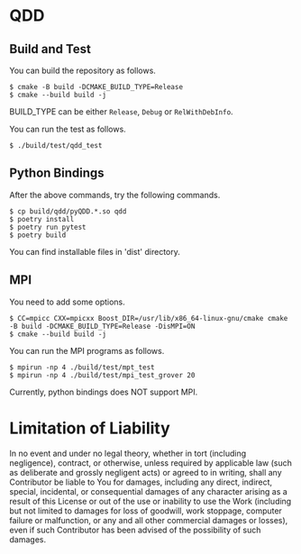 # QDD

## Build and Test
You can build the repository as follows.
```
$ cmake -B build -DCMAKE_BUILD_TYPE=Release
$ cmake --build build -j
```
BUILD_TYPE can be either `Release`, `Debug` or `RelWithDebInfo`.

You can run the test as follows.
```
$ ./build/test/qdd_test
```

## Python Bindings
After the above commands, try the following commands.
```
$ cp build/qdd/pyQDD.*.so qdd
$ poetry install
$ poetry run pytest
$ poetry build
```
You can find installable files in 'dist' directory.

## MPI
You need to add some options.
```
$ CC=mpicc CXX=mpicxx Boost_DIR=/usr/lib/x86_64-linux-gnu/cmake cmake -B build -DCMAKE_BUILD_TYPE=Release -DisMPI=ON
$ cmake --build build -j
```

You can run the MPI programs as follows.
```
$ mpirun -np 4 ./build/test/mpt_test
$ mpirun -np 4 ./build/test/mpi_test_grover 20
```
Currently, python bindings does NOT support MPI.

# Limitation of Liability
In no event and under no legal theory, whether in tort (including negligence), contract, or otherwise, unless required by applicable law (such as deliberate and grossly negligent acts) or agreed to in writing, shall any Contributor be liable to You for damages, including any direct, indirect, special, incidental, or consequential damages of any character arising as a result of this License or out of the use or inability to use the Work (including but not limited to damages for loss of goodwill, work stoppage, computer failure or malfunction, or any and all other commercial damages or losses), even if such Contributor has been advised of the possibility of such damages.
